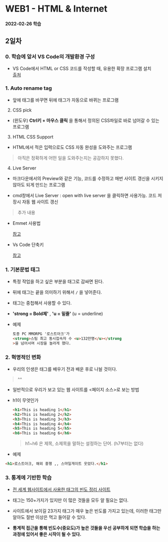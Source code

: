 # WEB1 - HTML & Internet

#### 2022-02-26 학습

## 2일차

### 0. 학습에 앞서 VS Code의 개발환경 구성

- VS Code에서 HTML or CSS 코드를 작성할 때, 유용한 확장 프로그램 설치  
  [출처](https://www.youtube.com/watch?v=bS9yTI2fC0w&t=439s)

### 1. Auto rename tag

- 앞에 태그를 바꾸면 뒤에 태그가 자동으로 바뀌는 프로그램

2. CSS pick

- (윈도우) **Ctrl키 + 마우스 클릭** 을 통해서 정의된 CSS파일로 바로 넘어갈 수 있는 프로그램

3. HTML CSS Support

- HTML에서 적은 입력으로도 CSS 자동 완성을 도와주는 프로그램

> 아직은 정확하게 어떤 일을 도와주는지는 공감하지 못했다.

4. Live Server

- 마크다운에서의 Preview와 같은 기능, 코드를 수정하고 매번 사이트 갱신을 시키지 않아도 되게 만드는 프로그램

- cmd창에서 Live Server : open with live server 을 클릭하면 사용가능. 코드 저장시 자동 웹 사이트 갱신

> 추가 내용

- Emmet 사용법

  [참고](https://www.youtube.com/watch?v=m7wsrVQsVjI)

- Vs Code 단축키

  [참고](https://www.youtube.com/watch?v=EVxCdenPbFs)

### 1. 기본문법 **태그**

- 특정 작업을 하고 싶은 부분을 태그로 감싸면 된다.

- 뒤에 태그는 끝을 의미하기 위해서 `/` 을 넣어준다.

- 태그는 중첩해서 사용할 수 있다.

- **'strong = Bold체'** , **'u = 밑줄'** (u = underline)

- 예제

  ```html
  토종 PC MMORPG '로스트아크'가
  <strong>스팀 최고 동시접속자 수 <u>132만명</u></strong
  >을 넘어서며 시장을 놀라게 했다.
  ```

### 2. 혁명적인 변화

- 우리의 인생은 태그를 배우기 전과 배운 후로 나뉠 것이다.

> ^^

- 일반적으로 우리가 보고 있는 웹 사이트를 <페이지 소스>로 보는 방법

- h1이 무엇인가

  ```html
  <h1>This is heading 1</h1>
  <h2>This is heading 2</h2>
  <h3>This is heading 3</h3>
  <h4>This is heading 4</h4>
  <h5>This is heading 5</h5>
  <h6>This is heading 6</h6>
  ```

  > h1~h6 은 제목, 소제목을 말하는 설정하는 단어. (h7부터는 없다)

- 예제

```html
<h1>로스트아크, 해외 흥행 ,, 스마일게이트 웃었다.</h1>
```

### 3. 통계에 기반한 학습

- [전 세계 웹사이트에서 사용한 태그의 빈도 정리 사이트](https://www.advancedwebranking.com/seo/html-study)

- 태그는 150+가지가 있지만 이 많은 것들을 모두 알 필요는 없다.

- 사이트에서 보이길 23가지 태그가 매우 높은 빈도를 가지고 있는데, 이러한 태그만 알아도 절반 이상은 먹고 들어갈 수 있다.

- **통계적 접근을 통해 빈도수(중요도)가 높은 것들을 우선 공부하게 되면 학습을 하는 과정에 있어서 좋은 시작이 될 수 있다.**
